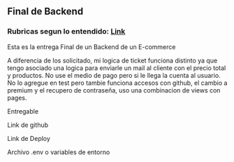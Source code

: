 ## Final de Backend

### Rubricas segun lo entendido: [Link](https://docs.google.com/spreadsheets/d/1Yrh7goAzXitXkUzWbsvEiFajeR1slzA9BfhIoN0TwOs/edit?usp=sharing)

Esta es la entrega Final de un Backend de un E-commerce

A diferencia de los solicitado, mi logica de ticket funciona distinto ya que tengo asociado una logica para enviarle un mail al cliente con el precio total y productos. No use el medio de pago pero si le llega la cuenta al usuario. No lo agregue en test pero tambie funciona accesos con github, el cambio a premium y el recupero de contraseña, uso una combinacion de views con pages.

Entregable

Link de github 

Link de Deploy 

Archivo .env o variables de entorno 